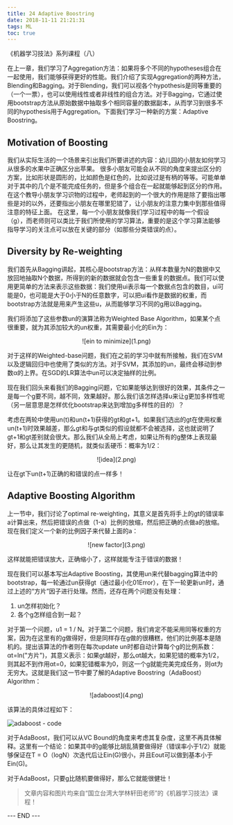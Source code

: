 ```yaml
---
title: 24 Adaptive Boostring
date: 2018-11-11 21:21:31
tags: ML
toc: true
---
```


《机器学习技法》系列课程（八）

<!-- more -->

在上一章，我们学习了Aggregation方法：如果将多个不同的hypotheses组合在一起使用，我们能够获得更好的性能。我们介绍了实现Aggregation的两种方法，Blending和Bagging。对于Blending，我们可以视各个hypothesis是同等重要的（一个一票），也可以使用线性或者非线性的组合方法。对于Bagging，它通过使用bootstrap方法从原始数据中抽取多个相同容量的数据副本，从而学习到很多不同的hypothesis用于Aggregation。下面我们学习一种新的方案：Adaptive Boostring。

## Motivation of Boosting
我们从实际生活的一个场景来引出我们所要讲述的内容：幼儿园的小朋友如何学习从很多的水果中正确区分出苹果。
很多小朋友可能会从不同的角度来提出区分的方案，比如形状是圆形的，比如颜色是红色的，比如说过是有柄的等等。可能单单对于其中的几个是不能完成任务的，但是多个组合在一起就能够起到区分的作用。
在这个教导小朋友学习识物的过程中，老师起到的一个很大的作用是除了要指出哪些是对的以外，还要指出小朋友在哪里犯错了，让小朋友的注意力集中到那些值得注意的特征上面。
在这里，每一个小朋友就像我们学习过程中的每一个假设（g），而老师则可以类比于我们所使用的学习算法，重要的是这个学习算法能够指导学习的关注点可以放在关键的部分（如那些分类错误的点）。

## Diversity by Re-weighting
我们首先从Bagging讲起，其核心是bootstrap方法：从样本数量为N的数据中又放回地抽取N个数据，所得到的新的数据就会包含一些重复的数据点。我们可以使用更简单的方法来表示这些数据：我们使用ui表示每一个数据点包含的数目，ui可能是0，也可能是大于0小于N的任意数字，可以把ui看作是数据的权重，而bootstrap方法就是用来产生这些u，从而能够学习不同的g用以Bagging。

我们将添加了这些参数un的演算法称为Weighted Base Algorithm，如果某个点很重要，就为其添加较大的un权重，其需要最小化的Ein为：

<div align=center> ![ein to minimize](1.png) </div>

对于这样的Weighted-base问题，我们在之前的学习中就有所接触，我们在SVM以及逻辑回归中也使用了类似的方法。对于SVM，其添加的un，最终会移动到参数α的上界。在SGD的LR算法中un可以决定抽样的比例。

现在我们回头来看我们的Bagging问题，它如果能够达到很好的效果，其条件之一是每一个g要不同，越不同，效果越好。那么我们该怎样选择u来让g更加多样性呢（另一层意思是怎样优化bootstrap来达到增加g多样性的目的）？

考虑在两轮中使用un(t)和un(t+1)获得的gt和gt+1。如果我们选出的gt在使用权重un(t+1)时效果越差，那么gt和与gt类似的假设就都不会被选择，这也就说明了gt+1和gt差别就会很大。那么我们从全局上考虑，如果让所有的g整体上表现最好，那么让其发生的更随机，就类似丢硬币：概率为1/2：

<div align=center> ![idea](2.png) </div>

让在gt下un(t+1)正确的和错误的点一样多！


## Adaptive Boosting Algorithm
上一节中，我们讨论了optimal re-weighting，其意义是首先将手上的gt的错误率a计算出来，然后把错误的点做（1-a）比例的放缩，然后把正确的点做a的放缩。现在我们定义一个新的比例因子来代替上面的a：

<div align=center> ![new factor](3.png) </div>

这样就能把错误放大，正确缩小了，这样就能专注于错误的数据！

现在我们可以基本写出Adaptive Boosting，其使用un来代替bagging算法中的bootstrap，每一轮通过un获得gt（通过最小化01Error），在下一轮更新un时，通过上述的“方片”因子进行处理。然而，还存在两个问题没有处理：

1. un怎样初始化？
2. 各个g怎样组合到一起？

对于第一个问题，u1 = 1 / N。对于第二个问题，我们肯定不能采用同等权重的方案，因为在这里有的g做得好，但是同样存在g做的很糟糕，他们的比例基本是随机的。提出该算法的作者则在每次update un时都自动计算每个g的比例系数：αt=ln("方片")，其意义表示：如果gt越好，那么αt越大，如果犯错的概率为1/2，则其起不到作用αt=0，如果犯错概率为0，则这一个g就能完美完成任务，则αt为无穷大。这就是我们这一节中要了解的Adaptive Boostring（AdaBoost）Algorithm：

<div align=center> ![adaboost](4.png) </div>

该算法的具体过程如下：

<diva align=center> ![adaboost - code](5.png) </div>

对于AdaBoost，我们可以从VC Bound的角度来考虑其复杂度，这里不再具体解释。这里有一个结论：如果其中的g能够比胡乱猜要做得好（错误率小于1/2）就能够保证在T = O（logN）次迭代后让Ein(G)很小，并且Eout可以做到基本小于Ein(G)。

对于AdaBoost，只要g比随机要做得好，那么它就能很健壮！


> 文章内容和图片均来自“国立台湾大学林轩田老师”的《机器学习技法》课程！

--- END --- 